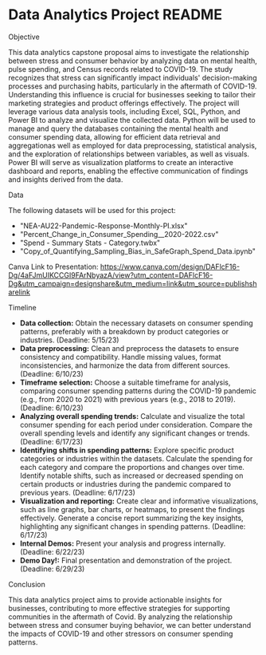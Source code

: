 # Data Analytics Project README

Objective

This data analytics capstone proposal aims to investigate the relationship between stress and consumer behavior by analyzing data on mental health, pulse spending, and Census records related to COVID-19. The study recognizes that stress can significantly impact individuals' decision-making processes and purchasing habits, particularly in the aftermath of COVID-19. Understanding this influence is crucial for businesses seeking to tailor their marketing strategies and product offerings effectively. The project will leverage various data analysis tools, including Excel, SQL, Python, and Power BI to analyze and visualize the collected data. Python will be used to manage and query the databases containing the mental health and consumer spending data, allowing for efficient data retrieval and aggregationas well as employed for data preprocessing, statistical analysis, and the exploration of relationships between variables, as well as visuals. Power BI  will serve as visualization platforms to create an interactive dashboard and reports, enabling the effective communication of findings and insights derived from the data. 

Data

The following datasets will be used for this project:

- "NEA-AU22-Pandemic-Response-Monthly-PI.xlsx"
- "Percent_Change_in_Consumer_Spending__2020-2022.csv"
- "Spend - Summary Stats - Category.twbx"
- "Copy_of_Quantifying_Sampling_Bias_in_SafeGraph_Spend_Data.ipynb"

Canva Link to Presentation:
https://www.canva.com/design/DAFlcF16-Dg/4aFJmUIKCCGI9FArNbyazA/view?utm_content=DAFlcF16-Dg&utm_campaign=designshare&utm_medium=link&utm_source=publishsharelink

Timeline

- **Data collection:** Obtain the necessary datasets on consumer spending patterns, preferably with a breakdown by product categories or industries. (Deadline: 5/15/23)
- **Data preprocessing:** Clean and preprocess the datasets to ensure consistency and compatibility. Handle missing values, format inconsistencies, and harmonize the data from different sources. (Deadline: 6/10/23)
- **Timeframe selection:** Choose a suitable timeframe for analysis, comparing consumer spending patterns during the COVID-19 pandemic (e.g., from 2020 to 2021) with previous years (e.g., 2018 to 2019). (Deadline: 6/10/23)
- **Analyzing overall spending trends:** Calculate and visualize the total consumer spending for each period under consideration. Compare the overall spending levels and identify any significant changes or trends. (Deadline: 6/17/23)
- **Identifying shifts in spending patterns:** Explore specific product categories or industries within the datasets. Calculate the spending for each category and compare the proportions and changes over time. Identify notable shifts, such as increased or decreased spending on certain products or industries during the pandemic compared to previous years. (Deadline: 6/17/23)
- **Visualization and reporting:** Create clear and informative visualizations, such as line graphs, bar charts, or heatmaps, to present the findings effectively. Generate a concise report summarizing the key insights, highlighting any significant changes in spending patterns. (Deadline: 6/17/23)
- **Internal Demos:** Present your analysis and progress internally. (Deadline: 6/22/23)
- **Demo Day!:** Final presentation and demonstration of the project. (Deadline: 6/29/23)

Conclusion

This data analytics project aims to provide actionable insights for businesses, contributing to more effective strategies for supporting communities in the aftermath of Covid. By analyzing the relationship between stress and consumer buying behavior, we can better understand the impacts of COVID-19 and other stressors on consumer spending patterns.
